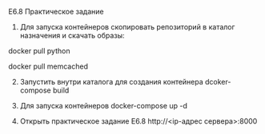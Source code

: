 E6.8 Практическое задание

1. Для запуска контейнеров скопировать репозиторий в каталог назначения и скачать образы:

docker pull python

docker pull memcached

2. Запустить внутри каталога для создания контейнера
dcoker-compose build

3. Для запуска контейнеров
docker-compose up -d

4. Открыть практическое задание E6.8
http://<ip-адрес сервера>:8000